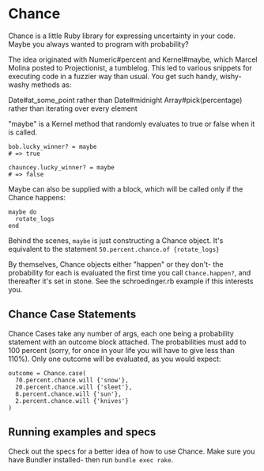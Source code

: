 Chance
=========

Chance is a little Ruby library for expressing uncertainty in your code. Maybe you always wanted to program with probability?

The idea originated with Numeric#percent and Kernel#maybe, which Marcel Molina posted to Projectionist, a tumblelog.  This led to various snippets for executing code in a fuzzier way than usual.  You get such handy, wishy-washy methods as:

Date#at_some_point rather than Date#midnight
Array#pick(percentage) rather than iterating over every element

"maybe" is a Kernel method that randomly evaluates to true or false when it is called.

    bob.lucky_winner? = maybe
    # => true

    chauncey.lucky_winner? = maybe
    # => false

Maybe can also be supplied with a block, which will be called only if the Chance happens:

    maybe do
      rotate_logs
    end

Behind the scenes, `maybe` is just constructing a Chance object. It's equivalent to the statement `50.percent.chance.of {rotate_logs}`

By themselves, Chance objects either "happen" or they don't- the probability for each is evaluated the first time you call `Chance.happen?`, and thereafter it's set in stone. See the schroedinger.rb example if this interests you.

Chance Case Statements
--------------------

Chance Cases take any number of args, each one being a probability statement with an outcome block attached.  The probabilities must add to 100 percent (sorry, for once in your life you will have to give less than 110%).  Only one outcome will be evaluated, as you would expect:

    outcome = Chance.case(
      70.percent.chance.will {'snow'},
      20.percent.chance.will {'sleet'},
      8.percent.chance.will {'sun'},
      2.percent.chance.will {'knives'}
    )

Running examples and specs
----------------
Check out the specs for a better idea of how to use Chance. Make sure you have Bundler installed- then run  `bundle exec rake`.
